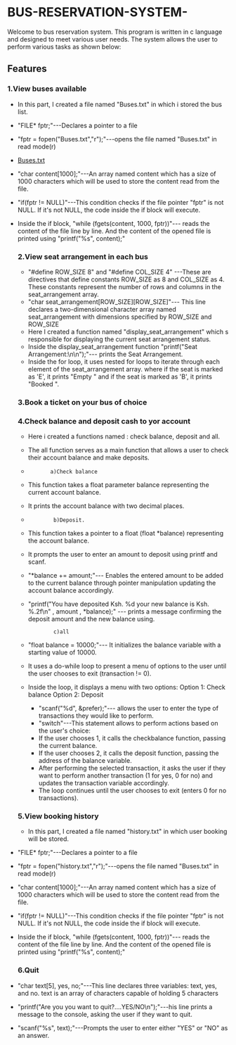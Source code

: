 # BUS-RESERVATION-SYSTEM-
Welcome to bus reservation system. This program is written in c language and designed to meet various user needs. The system allows the user to perform various tasks as shown below:
## Features 
### 1.View buses available
- In this part, I created a file named "Buses.txt" in which i stored the bus list.
- "FILE* fptr;"---Declares a pointer to a file
- "fptr = fopen("Buses.txt","r");"---opens the file named "Buses.txt" in read mode(r)
- [Buses.txt](https://github.com/josephk254/BUS-RESERVATION-SYSTEM-/files/13452766/Buses.txt)
- "char content[1000];"---An array named content which has a size of 1000 characters which will be used to store the content read from the file.
- "if(fptr != NULL)"---This condition checks if the file pointer "fptr" is not NULL. If it's not NULL, the code inside the if block will execute.
- Inside the if block, "while (fgets(content, 1000, fptr))"--- reads the content of the file line by line. And the content of the opened file is printed using "printf("%s", content);"

   ### 2.View seat arrangement in each bus
  - "#define ROW_SIZE 8" and "#define COL_SIZE 4" ---These are directives that define constants ROW_SIZE as 8 and COL_SIZE as 4. These constants represent the number of rows and columns in the seat_arrangement array.
  - "char seat_arrangement[ROW_SIZE][ROW_SIZE]"--- This line declares a two-dimensional character array named seat_arrangement with dimensions specified by ROW_SIZE and ROW_SIZE
  - Here I created a function named "display_seat_arrangement" which s responsible for displaying the current seat arrangement status.
  - Inside the display_seat_arrangement function "printf("Seat Arrangement:\n\n");"--- prints the Seat Arrangement.
  - Inside the for loop, it uses nested for loops to iterate through each element of the seat_arrangement array. where if the seat is marked as 'E', it prints "Empty " and if the seat is marked as 'B', it prints "Booked ".
   ### 3.Book a ticket on your bus of choice
  
   ### 4.Check balance and deposit cash to yor account
  - Here i created a functions named : check balance, deposit and all.
  - The all function serves as a main function that allows a user to check their account balance and make deposits.
  - 
               a)Check balance
  - This function takes a float parameter balance representing the current account balance.
  - It prints the account balance with two decimal places.
  - 
                b)Deposit.
  - This function takes a pointer to a float (float *balance) representing the account balance.
  - It prompts the user to enter an amount to deposit using printf and scanf.
  - "*balance += amount;"--- Enables the entered amount to be added to the current balance through pointer manipulation updating the account balance accordingly.
  - "printf("You have deposited Ksh. %d your new balance is Ksh. %.2f\n" , amount , *balance);" --- prints a message confirming the deposit amount and the new balance using.

                c)all
  - "float balance = 10000;"--- It initializes the balance variable with a starting value of 10000.
  - It uses a do-while loop to present a menu of options to the user until the user chooses to exit (transaction != 0).
  - Inside the loop, it displays a menu with two options:
                 Option 1: Check balance
                  Option 2: Deposit
    - "scanf("%d", &prefer);"--- allows the user to enter the type of transactions they would like to perform.
    - "switch"---This statement allows to perform actions based on the user's choice:
    - If the user chooses 1, it calls the checkbalance function, passing the current balance.
    - If the user chooses 2, it calls the deposit function, passing the address of the balance variable.
    - After performing the selected transaction, it asks the user if they want to perform another transaction (1 for yes, 0 for no) and updates the transaction variable accordingly.
    - The loop continues until the user chooses to exit (enters 0 for no transactions).
   ### 5.View booking history
  - In this part, I created a file named "history.txt" in which user booking will be stored.
- "FILE* fptr;"---Declares a pointer to a file
- "fptr = fopen("history.txt","r");"---opens the file named "Buses.txt" in read mode(r)
- "char content[1000];"---An array named content which has a size of 1000 characters which will be used to store the content read from the file.
- "if(fptr != NULL)"---This condition checks if the file pointer "fptr" is not NULL. If it's not NULL, the code inside the if block will execute.
- Inside the if block, "while (fgets(content, 1000, fptr))"--- reads the content of the file line by line. And the content of the opened file is printed using "printf("%s", content);"

   ### 6.Quit
- "char text[5], yes, no;"---This line declares three variables: text, yes, and no. text is an array of characters capable of holding 5 characters
- "printf("Are you you want to quit?....YES/NO\n");"---his line prints a message to the console, asking the user if they want to quit.
- "scanf("%s", text);"---Prompts the user to enter either "YES" or "NO" as an answer.

